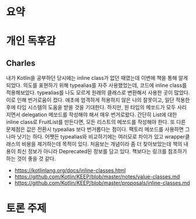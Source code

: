 # 요약

# 개인 독후감

## Charles
 내가 Kotlin을 공부하던 당시에는 inline class가 없던 때였는데 이번에 책을 통해 알게
되었다. 의도를 표현하기 위해 typealias를 자주 사용했었는데, 코드에 inline class를
적용해보았다. typealias를 나도 모르게 원래의 클래스로 변환해서 사용한 곳이 많았다.
이로 인해 번거로움이 컸다. 애초에 엄격하게 적용하지 않은 나의 잘못이고, 일단 적용한
후에 타입 시스템의 도움을 받을 것을 기대한다.
 하지만, 원 타입의 메쏘드가 모두 사리지면서 delegation 메쏘드를 작성해야 해서 매우
번거로왔다. 간단히 List에 대한 inline class로 FruitList를 만든다면, 모든 리스트의
메쏘드를 작성해야 한다.
 또 다른 문제점은 값은 전환시 typealias 보다 번거롭다는 점이다. 팩토리 메쏘드를
사용하면 그나마 낫기는 하다. 어쨋든 typealias와 비교하기에는 여러모로 차이가 있고
wrapper클래스의 비용을 제거하는데 목적이 있다. 처음보는 개념이라 좀 더 찾아보았는데
책의 내용이 최신 정보가 아니라 Deprecated된 정보를 담고 있다. 책보다는 링크를
참조하기 하는 것이 좋을 것 같다.

- https://kotlinlang.org/docs/inline-classes.html
- https://github.com/Kotlin/KEEP/blob/master/notes/value-classes.md
- https://github.com/Kotlin/KEEP/blob/master/proposals/inline-classes.md

# 토론 주제 

